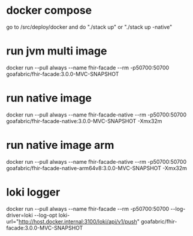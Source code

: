 # docker compose
go to /src/deploy/docker and do "./stack up" or "./stack up -native"

# run jvm multi image
docker run --pull always --name fhir-facade --rm -p50700:50700 goafabric/fhir-facade:3.0.0-MVC-SNAPSHOT

# run native image
docker run --pull always --name fhir-facade-native --rm -p50700:50700 goafabric/fhir-facade-native:3.0.0-MVC-SNAPSHOT -Xmx32m

# run native image arm
docker run --pull always --name fhir-facade-native --rm -p50700:50700 goafabric/fhir-facade-native-arm64v8:3.0.0-MVC-SNAPSHOT -Xmx32m

# loki logger
docker run --pull always --name fhir-facade --rm -p50700:50700 --log-driver=loki --log-opt loki-url="http://host.docker.internal:3100/loki/api/v1/push" goafabric/fhir-facade:3.0.0-MVC-SNAPSHOT